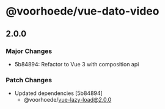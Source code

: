 # @voorhoede/vue-dato-video

## 2.0.0

### Major Changes

- 5b84894: Refactor to Vue 3 with composition api

### Patch Changes

- Updated dependencies [5b84894]
  - @voorhoede/vue-lazy-load@2.0.0
